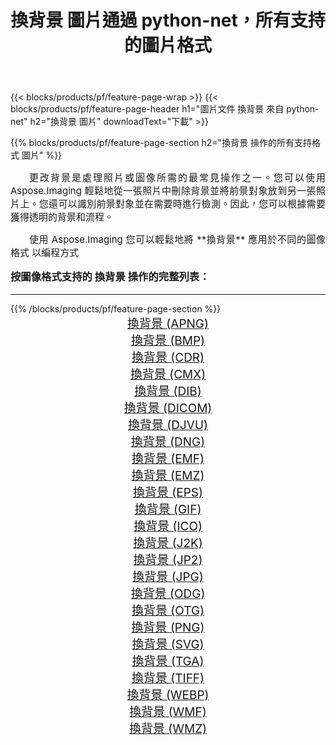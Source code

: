 ﻿---
title: 換背景 圖片通過 python-net，所有支持的圖片格式 
weight: 3920
url: /zh-hant/python-net/change-background/ 
lang: zh-hant
langdirlevel: 2
locales: zh-hans,ja,it,ru,de,es,fr,nl,id,lt,pl,pt,vi,tr,ko,zh-hant,ar,hi,th,sv,cs,uk,he
description: 使用 Aspose.Imaging 你可以輕鬆地通過 python-net 獲取 換背景 圖像
---

{{< blocks/products/pf/feature-page-wrap >}}
{{< blocks/products/pf/feature-page-header h1="圖片文件 換背景 來自 python-net" h2="換背景 圖片" downloadText="下載" >}}


{{% blocks/products/pf/feature-page-section  h2="換背景 操作的所有支持格式 圖片" %}}
<p align="justify" style="text-indent:2em;font-size:15px;">
更改背景是處理照片或圖像所需的最常見操作之一。您可以使用 Aspose.Imaging 輕鬆地從一張照片中刪除背景並將前景對象放到另一張照片上。您還可以識別前景對象並在需要時進行檢測。因此，您可以根據需要獲得透明的背景和流程。
</p>
<p align="justify" style="text-indent:2em;font-size:15px;">
使用 Aspose.Imaging 您可以輕鬆地將 **換背景** 應用於不同的圖像格式 以編程方式
</p>
<h3 style="margin-top:16px;">
按圖像格式支持的 換背景 操作的完整列表：
</h3>
<hr/>
{{% /blocks/products/pf/feature-page-section %}}
<div class="container-fluid productfamilypage bg-gray">
    <div class="convertypes bg-gray agp-content section">
        <div class="container">
		<div class="row other-converters" style="gap: 10px;font-size: 19px;text-align:center;">
		    <div class='col-md-3 other-converter remove-lp remove-rp'><a href="/imaging/zh-hant/python-net/change-background/apng/" style="padding:15px;">換背景 (APNG)</a></div><div class='col-md-3 other-converter remove-lp remove-rp'><a href="/imaging/zh-hant/python-net/change-background/bmp/" style="padding:15px;">換背景 (BMP)</a></div><div class='col-md-3 other-converter remove-lp remove-rp'><a href="/imaging/zh-hant/python-net/change-background/cdr/" style="padding:15px;">換背景 (CDR)</a></div><div class='col-md-3 other-converter remove-lp remove-rp'><a href="/imaging/zh-hant/python-net/change-background/cmx/" style="padding:15px;">換背景 (CMX)</a></div><div class='col-md-3 other-converter remove-lp remove-rp'><a href="/imaging/zh-hant/python-net/change-background/dib/" style="padding:15px;">換背景 (DIB)</a></div><div class='col-md-3 other-converter remove-lp remove-rp'><a href="/imaging/zh-hant/python-net/change-background/dicom/" style="padding:15px;">換背景 (DICOM)</a></div><div class='col-md-3 other-converter remove-lp remove-rp'><a href="/imaging/zh-hant/python-net/change-background/djvu/" style="padding:15px;">換背景 (DJVU)</a></div><div class='col-md-3 other-converter remove-lp remove-rp'><a href="/imaging/zh-hant/python-net/change-background/dng/" style="padding:15px;">換背景 (DNG)</a></div><div class='col-md-3 other-converter remove-lp remove-rp'><a href="/imaging/zh-hant/python-net/change-background/emf/" style="padding:15px;">換背景 (EMF)</a></div><div class='col-md-3 other-converter remove-lp remove-rp'><a href="/imaging/zh-hant/python-net/change-background/emz/" style="padding:15px;">換背景 (EMZ)</a></div><div class='col-md-3 other-converter remove-lp remove-rp'><a href="/imaging/zh-hant/python-net/change-background/eps/" style="padding:15px;">換背景 (EPS)</a></div><div class='col-md-3 other-converter remove-lp remove-rp'><a href="/imaging/zh-hant/python-net/change-background/gif/" style="padding:15px;">換背景 (GIF)</a></div><div class='col-md-3 other-converter remove-lp remove-rp'><a href="/imaging/zh-hant/python-net/change-background/ico/" style="padding:15px;">換背景 (ICO)</a></div><div class='col-md-3 other-converter remove-lp remove-rp'><a href="/imaging/zh-hant/python-net/change-background/j2k/" style="padding:15px;">換背景 (J2K)</a></div><div class='col-md-3 other-converter remove-lp remove-rp'><a href="/imaging/zh-hant/python-net/change-background/jp2/" style="padding:15px;">換背景 (JP2)</a></div><div class='col-md-3 other-converter remove-lp remove-rp'><a href="/imaging/zh-hant/python-net/change-background/jpg/" style="padding:15px;">換背景 (JPG)</a></div><div class='col-md-3 other-converter remove-lp remove-rp'><a href="/imaging/zh-hant/python-net/change-background/odg/" style="padding:15px;">換背景 (ODG)</a></div><div class='col-md-3 other-converter remove-lp remove-rp'><a href="/imaging/zh-hant/python-net/change-background/otg/" style="padding:15px;">換背景 (OTG)</a></div><div class='col-md-3 other-converter remove-lp remove-rp'><a href="/imaging/zh-hant/python-net/change-background/png/" style="padding:15px;">換背景 (PNG)</a></div><div class='col-md-3 other-converter remove-lp remove-rp'><a href="/imaging/zh-hant/python-net/change-background/svg/" style="padding:15px;">換背景 (SVG)</a></div><div class='col-md-3 other-converter remove-lp remove-rp'><a href="/imaging/zh-hant/python-net/change-background/tga/" style="padding:15px;">換背景 (TGA)</a></div><div class='col-md-3 other-converter remove-lp remove-rp'><a href="/imaging/zh-hant/python-net/change-background/tiff/" style="padding:15px;">換背景 (TIFF)</a></div><div class='col-md-3 other-converter remove-lp remove-rp'><a href="/imaging/zh-hant/python-net/change-background/webp/" style="padding:15px;">換背景 (WEBP)</a></div><div class='col-md-3 other-converter remove-lp remove-rp'><a href="/imaging/zh-hant/python-net/change-background/wmf/" style="padding:15px;">換背景 (WMF)</a></div><div class='col-md-3 other-converter remove-lp remove-rp'><a href="/imaging/zh-hant/python-net/change-background/wmz/" style="padding:15px;">換背景 (WMZ)</a></div>
                </div>
        </div>
    </div>
</div>
<br/>
